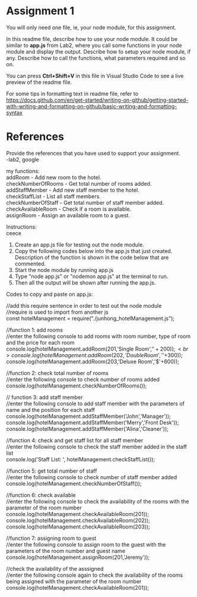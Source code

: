# Assignment 1

You will only need one file, ie, your node module, for this assignment.

In this readme file, describe how to use your node module. It could be similar to **app.js** from Lab2, where you call some functions in your node module and display the output. Describe how to setup your node module, if any. Describe how to call the functions, what parameters required and so on.

You can press **Ctrl+Shift+V** in this file in Visual Studio Code to see a live preview of the readme file.

For some tips in formatting text in readme file, refer to https://docs.github.com/en/get-started/writing-on-github/getting-started-with-writing-and-formatting-on-github/basic-writing-and-formatting-syntax

# References

Provide the references that you have used to support your assignment.<br>
-lab2, google<br>

my functions: <br>
addRoom - Add new room to the hotel. <br>
checkNumberOfRooms - Get total number of rooms added.<br>
addStaffMember - Add new staff member to the hotel.<br>
checkStaffList - List all staff members.<br>
checkNumberOfStaff - Get total number of staff member added.<br>
checkAvailableRoom - Check if a room is available.<br>
assignRoom - Assign an available room to a guest. <br>

Instructions:<br>ceece

1. Create an app.js file for testing out the node module.<br>
2. Copy the following codes below into the app.js that just created. Description of the function is shown in the code below that are commented. <br>
3. Start the node module by running app.js<br>
4. Type "node app.js" or "nodemon app.js" at the terminal to run.<br>
5. Then all the output will be shown after running the app.js.<br>

Codes to copy and paste on app.js:<br>

//add this require sentence in order to test out the node module <br>
//require is used to import from another js <br>
const hotelManagement = require("./junhong_hotelManagement.js");<br>

//function 1: add rooms<br>
//enter the following console to add rooms with room number, type of room and the price for each room<br>
console.log(hotelManagement.addRoom(201,'Single Room','$'+200));<br>
console.log(hotelManagement.addRoom(202,'Double Room','$'+300));<br>
console.log(hotelManagement.addRoom(203,'Deluxe Room','$'+600));<br>

//function 2: check total number of rooms<br>
//enter the following console to check number of rooms added<br>
console.log(hotelManagement.checkNumberOfRooms());<br>

// function 3: add staff member<br>
//enter the following console to add staff member with the parameters of name and the position for each staff<br>
console.log(hotelManagement.addStaffMember('John','Manager'));<br>
console.log(hotelManagement.addStaffMember('Merry','Front Desk'));<br>
console.log(hotelManagement.addStaffMember('Alina','Cleaner'));<br>

//function 4: check and get staff list for all staff member<br>
//enter the following console to check the staff member added in the staff list<br>
console.log('Staff List: ', hotelManagement.checkStaffList());<br>

//function 5: get total number of staff<br>
//enter the following console to check number of staff member added<br>
console.log(hotelManagement.checkNumberOfStaff());<br>

//function 6: check available <br>
//enter the following console to check the availability of the rooms with the parameter of the room number<br>
console.log(hotelManagement.checkAvailableRoom(201));<br>
console.log(hotelManagement.checkAvailableRoom(202));<br>
console.log(hotelManagement.checkAvailableRoom(203));<br>

//function 7: assigning room to guest<br>
//enter the following console to assign room to the guest with the parameters of the room number and guest name<br>
console.log(hotelManagement.assignRoom(201,'Jeremy'));<br>

//check the availability of the asssigned <br>
//enter the following console again to check the availability of the rooms being assigned with the parameter of the room number<br>
console.log(hotelManagement.checkAvailableRoom(201));<br>
